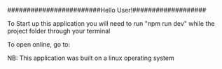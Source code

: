 ########################Hello User!###################

To Start up this application you will need to run "npm run dev" while the project folder through your terminal

To open online, go to: 

NB: This application was built on a linux operating system

